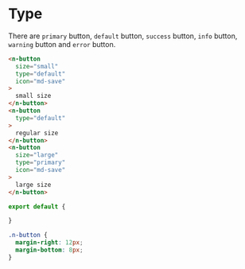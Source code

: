 # Type
There are `primary` button, `default` button, `success` button, `info` button, `warning` button and `error` button.
```html
<n-button
  size="small"
  type="default"
  icon="md-save"
>
  small size
</n-button>
<n-button
  type="default"
>
  regular size
</n-button>
<n-button
  size="large"
  type="primary"
  icon="md-save"
>
  large size
</n-button>
```
```js
export default {

}
```
```css
.n-button {
  margin-right: 12px;
  margin-bottom: 8px;
}
```